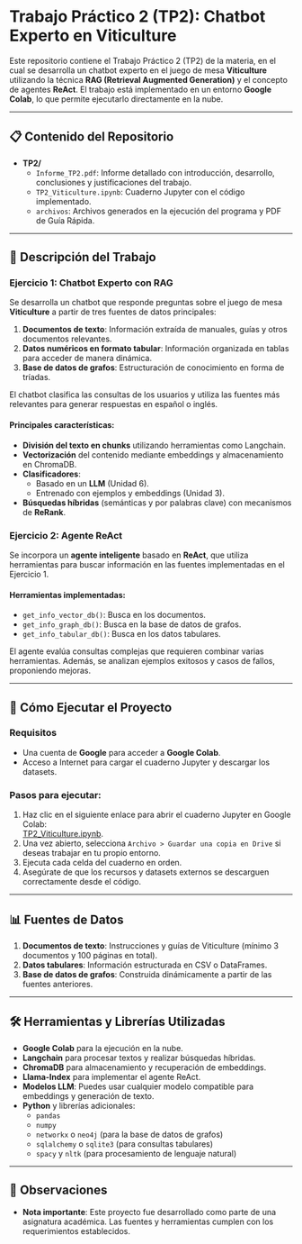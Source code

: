 # Trabajo Práctico 2 (TP2): Chatbot Experto en **Viticulture**

Este repositorio contiene el Trabajo Práctico 2 (TP2) de la materia, en el cual se desarrolla un chatbot experto en el juego de mesa **Viticulture** utilizando la técnica **RAG (Retrieval Augmented Generation)** y el concepto de agentes **ReAct**. El trabajo está implementado en un entorno **Google Colab**, lo que permite ejecutarlo directamente en la nube.

---

## 📋 Contenido del Repositorio

- **TP2/**
  - `Informe_TP2.pdf`: Informe detallado con introducción, desarrollo, conclusiones y justificaciones del trabajo.
  - `TP2_Viticulture.ipynb`: Cuaderno Jupyter con el código implementado.
  - `archivos`: Archivos generados en la ejecución del programa y PDF de Guía Rápida.

---

## 📖 Descripción del Trabajo

### Ejercicio 1: Chatbot Experto con RAG
Se desarrolla un chatbot que responde preguntas sobre el juego de mesa **Viticulture** a partir de tres fuentes de datos principales:
1. **Documentos de texto**: Información extraída de manuales, guías y otros documentos relevantes.
2. **Datos numéricos en formato tabular**: Información organizada en tablas para acceder de manera dinámica.
3. **Base de datos de grafos**: Estructuración de conocimiento en forma de tríadas.

El chatbot clasifica las consultas de los usuarios y utiliza las fuentes más relevantes para generar respuestas en español o inglés.

#### Principales características:
- **División del texto en chunks** utilizando herramientas como Langchain.
- **Vectorización** del contenido mediante embeddings y almacenamiento en ChromaDB.
- **Clasificadores**:
  - Basado en un **LLM** (Unidad 6).
  - Entrenado con ejemplos y embeddings (Unidad 3).
- **Búsquedas híbridas** (semánticas y por palabras clave) con mecanismos de **ReRank**.

### Ejercicio 2: Agente ReAct
Se incorpora un **agente inteligente** basado en **ReAct**, que utiliza herramientas para buscar información en las fuentes implementadas en el Ejercicio 1.  

#### Herramientas implementadas:
- `get_info_vector_db()`: Busca en los documentos.
- `get_info_graph_db()`: Busca en la base de datos de grafos.
- `get_info_tabular_db()`: Busca en los datos tabulares.  

El agente evalúa consultas complejas que requieren combinar varias herramientas. Además, se analizan ejemplos exitosos y casos de fallos, proponiendo mejoras.

---

## 🚀 Cómo Ejecutar el Proyecto

### Requisitos
- Una cuenta de **Google** para acceder a **Google Colab**.
- Acceso a Internet para cargar el cuaderno Jupyter y descargar los datasets.

### Pasos para ejecutar:
1. Haz clic en el siguiente enlace para abrir el cuaderno Jupyter en Google Colab:  
   [TP2_Viticulture.ipynb](https://colab.research.google.com/drive/1HfyHf186mYeJQs1EYhxmA7tde3Htx0u-?usp=sharing).
2. Una vez abierto, selecciona `Archivo > Guardar una copia en Drive` si deseas trabajar en tu propio entorno.
3. Ejecuta cada celda del cuaderno en orden.
4. Asegúrate de que los recursos y datasets externos se descarguen correctamente desde el código.

---

## 📊 Fuentes de Datos

1. **Documentos de texto**: Instrucciones y guías de Viticulture (mínimo 3 documentos y 100 páginas en total).
2. **Datos tabulares**: Información estructurada en CSV o DataFrames.
3. **Base de datos de grafos**: Construida dinámicamente a partir de las fuentes anteriores.

---

## 🛠️ Herramientas y Librerías Utilizadas

- **Google Colab** para la ejecución en la nube.
- **Langchain** para procesar textos y realizar búsquedas híbridas.
- **ChromaDB** para almacenamiento y recuperación de embeddings.
- **Llama-Index** para implementar el agente ReAct.
- **Modelos LLM**: Puedes usar cualquier modelo compatible para embeddings y generación de texto.
- **Python** y librerías adicionales:
  - `pandas`
  - `numpy`
  - `networkx` o `neo4j` (para la base de datos de grafos)
  - `sqlalchemy` o `sqlite3` (para consultas tabulares)
  - `spacy` y `nltk` (para procesamiento de lenguaje natural)

---

## 📌 Observaciones

- **Nota importante**: Este proyecto fue desarrollado como parte de una asignatura académica. Las fuentes y herramientas cumplen con los requerimientos establecidos.



